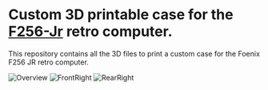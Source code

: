 # Custom 3D printable case for the [F256-Jr](https://c256foenix.com/f256-jr/?v=796834e7a283) retro computer. 
This repository contains all the 3D files to print a custom case for the Foenix F256 JR retro computer.

![Overview](images/Overview.jpg)
![FrontRight](images/FrontRight.jpg)
![RearRight](images/RearRight.jpg)
